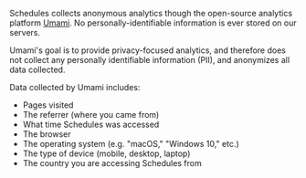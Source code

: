 Schedules collects anonymous analytics though the open-source analytics platform [Umami](https://umami.is/). No personally-identifiable information is ever stored on our servers.

Umami's goal is to provide privacy-focused analytics, and therefore does not collect any personally identifiable information (PII), and anonymizes all data collected.

Data collected by Umami includes:

- Pages visited
- The referrer (where you came from)
- What time Schedules was accessed
- The browser
- The operating system (e.g. "macOS," "Windows 10," etc.)
- The type of device (mobile, desktop, laptop)
- The country you are accessing Schedules from
